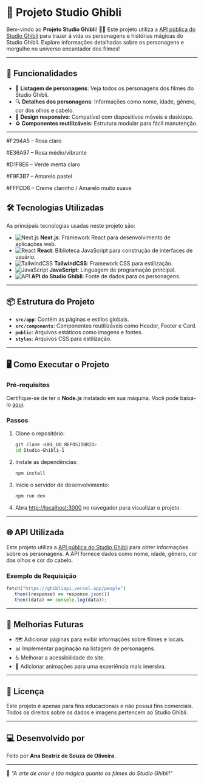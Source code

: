 # 🌟 Projeto Studio Ghibli

Bem-vindo ao **Projeto Studio Ghibli**! 🎥✨ Este projeto utiliza a [API pública do Studio Ghibli](https://ghibliapi.vercel.app/#) para trazer à vida os personagens e histórias mágicas do Studio Ghibli. Explore informações detalhadas sobre os personagens e mergulhe no universo encantador dos filmes!

---

## 🚀 Funcionalidades

- 📜 **Listagem de personagens**: Veja todos os personagens dos filmes do Studio Ghibli.
- 🔍 **Detalhes dos personagens**: Informações como nome, idade, gênero, cor dos olhos e cabelo.
- 📱 **Design responsivo**: Compatível com dispositivos móveis e desktops.
- ♻️ **Componentes reutilizáveis**: Estrutura modular para fácil manutenção.

---

#F294A5 – Rosa claro

#E36A97 – Rosa médio/vibrante

#D1F8E6 – Verde menta claro

#F9F3B7 – Amarelo pastel

#FFFDD6 – Creme clarinho / Amarelo muito suave

## 🛠️ Tecnologias Utilizadas

As principais tecnologias usadas neste projeto são:

- ![Next.js](https://img.shields.io/badge/Next.js-000000?style=for-the-badge&logo=nextdotjs&logoColor=white) **Next.js**: Framework React para desenvolvimento de aplicações web.
- ![React](https://img.shields.io/badge/React-20232A?style=for-the-badge&logo=react&logoColor=61DAFB) **React**: Biblioteca JavaScript para construção de interfaces de usuário.
- ![TailwindCSS](https://img.shields.io/badge/TailwindCSS-38B2AC?style=for-the-badge&logo=tailwind-css&logoColor=white) **TailwindCSS**: Framework CSS para estilização.
- ![JavaScript](https://img.shields.io/badge/JavaScript-F7DF1E?style=for-the-badge&logo=javascript&logoColor=black) **JavaScript**: Linguagem de programação principal.
- ![API](https://img.shields.io/badge/API-Studio%20Ghibli-FF5733?style=for-the-badge) **API do Studio Ghibli**: Fonte de dados para os personagens.

---

## 📦 Estrutura do Projeto

- **`src/app`**: Contém as páginas e estilos globais.
- **`src/components`**: Componentes reutilizáveis como Header, Footer e Card.
- **`public`**: Arquivos estáticos como imagens e fontes.
- **`styles`**: Arquivos CSS para estilização.

---

## 🖥️ Como Executar o Projeto

### Pré-requisitos

Certifique-se de ter o **Node.js** instalado em sua máquina. Você pode baixá-lo [aqui](https://nodejs.org/).

### Passos

1. Clone o repositório:

   ```bash
   git clone <URL_DO_REPOSITORIO>
   cd Studio-Ghibli-1
   ```

2. Instale as dependências:

   ```bash
   npm install
   ```

3. Inicie o servidor de desenvolvimento:

   ```bash
   npm run dev
   ```

4. Abra [http://localhost:3000](http://localhost:3000) no navegador para visualizar o projeto.

---

## 🌐 API Utilizada

Este projeto utiliza a [API pública do Studio Ghibli](https://ghibliapi.vercel.app/#) para obter informações sobre os personagens. A API fornece dados como nome, idade, gênero, cor dos olhos e cor do cabelo.

### Exemplo de Requisição

```javascript
fetch("https://ghibliapi.vercel.app/people")
  .then((response) => response.json())
  .then((data) => console.log(data));
```

---

## 🔮 Melhorias Futuras

- 🗺️ Adicionar páginas para exibir informações sobre filmes e locais.
- 📊 Implementar paginação na listagem de personagens.
- ♿ Melhorar a acessibilidade do site.
- 🌟 Adicionar animações para uma experiência mais imersiva.

---

## 📜 Licença

Este projeto é apenas para fins educacionais e não possui fins comerciais. Todos os direitos sobre os dados e imagens pertencem ao Studio Ghibli.

---

## 💻 Desenvolvido por

Feito por **Ana Beatriz de Souza de Oliveira**.

---
🎨 *"A arte de criar é tão mágica quanto os filmes do Studio Ghibli!"*
